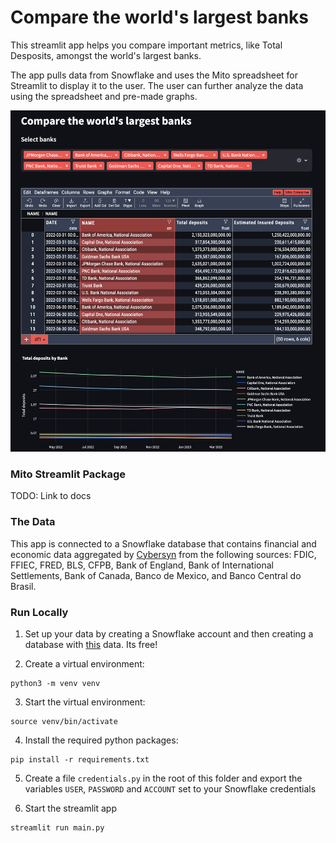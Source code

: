 # Compare the world's largest banks

This streamlit app helps you compare important metrics, like Total Desposits, amongst the world's largest banks.

The app pulls data from Snowflake and uses the Mito spreadsheet for Streamlit to display it to the user. The user can further analyze the data using the spreadsheet and pre-made graphs.

![Alt text](app_screenshot.png?raw=true "Streamlit App")

### Mito Streamlit Package 
TODO: Link to docs

### The Data
This app is connected to a Snowflake database that contains financial and economic data aggregated by [Cybersyn](https://docs.cybersyn.com/our-data-products/economic-and-financial/financial-and-economic-essentials?utm_source=snowflake.com&utm_medium=website&utm_campaign=website_docs) from the following sources: FDIC, FFIEC, FRED, BLS, CFPB, Bank of England, Bank of International Settlements, Bank of Canada, Banco de Mexico, and Banco Central do Brasil.

### Run Locally 
1. Set up your data by creating a Snowflake account and then creating a database with [this](https://app.snowflake.com/marketplace/listing/GZTSZAS2KF7/cybersyn-inc-cybersyn-financial-economic-essentials) data. Its free!

2. Create a virtual environment:
```
python3 -m venv venv
```

3. Start the virtual environment:
```
source venv/bin/activate
```

4. Install the required python packages:
```
pip install -r requirements.txt
```

5. Create a file `credentials.py` in the root of this folder and export the variables `USER`, `PASSWORD` and `ACCOUNT` set to your Snowflake credentials

6. Start the streamlit app
```
streamlit run main.py
```